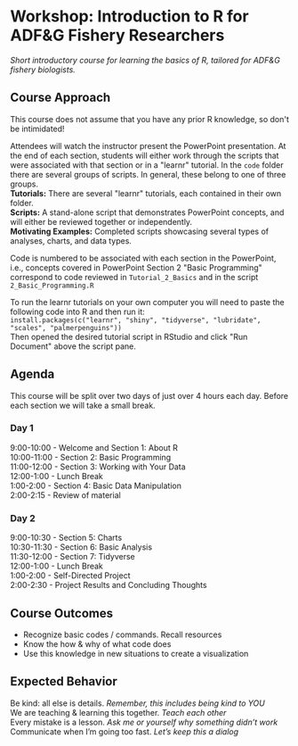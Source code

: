 # Workshop: Introduction to R for ADF&G Fishery Researchers
_Short introductory course for learning the basics of R, tailored for ADF&G fishery biologists._  


## Course Approach
This course does not assume that you have any prior R knowledge, so don't be intimidated!  

Attendees will watch the instructor present the PowerPoint presentation. At the end of each section, students will either work through the scripts that were associated with that section or in a "learnr" tutorial. In the `code` folder there are several groups of scripts. In general, these belong to one of three groups.  
**Tutorials:** There are several "learnr" tutorials, each contained in their own folder.  
**Scripts:** A stand-alone script that demonstrates PowerPoint concepts, and will either be reviewed together or independently.  
**Motivating Examples:** Completed scripts showcasing several types of analyses, charts, and data types.  

Code is numbered to be associated with each section in the PowerPoint, i.e., concepts covered in PowerPoint Section 2 "Basic Programming" correspond to code reviewed in `Tutorial_2_Basics` and in the script `2_Basic_Programming.R`  

To run the learnr tutorials on your own computer you will need to paste the following code into R and then run it:  
`install.packages(c("learnr", "shiny", "tidyverse", "lubridate", "scales", "palmerpenguins"))`  
Then opened the desired tutorial script in RStudio and click "Run Document" above the script pane. 

## Agenda
This course will be split over two days of just over 4 hours each day.
Before each section we will take a small break. 

### Day 1
9:00-10:00 - Welcome and Section 1: About R  
10:00-11:00 - Section 2: Basic Programming  
11:00-12:00 - Section 3: Working with Your Data  
12:00-1:00 - Lunch Break  
1:00-2:00 - Section 4: Basic Data Manipulation  
2:00-2:15 - Review of material  

### Day 2
9:00-10:30 - Section 5: Charts  
10:30-11:30 - Section 6: Basic Analysis  
11:30-12:00 - Section 7: Tidyverse  
12:00-1:00 - Lunch Break  
1:00-2:00 - Self-Directed Project  
2:00-2:30 - Project Results and Concluding Thoughts  


## Course Outcomes
- Recognize basic codes / commands. Recall resources  
- Know the how & why of what code does  
- Use this knowledge in new situations to create a visualization  


## Expected Behavior
Be kind: all else is details. _Remember, this includes being kind to YOU_  
We are teaching & learning this together. _Teach each other_  
Every mistake is a lesson. _Ask me or yourself why something didn’t work_  
Communicate when I’m going too fast. _Let’s keep this a dialog_  




